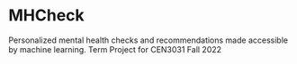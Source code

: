 # MHCheck
Personalized mental health checks and recommendations made accessible by machine learning. Term Project for CEN3031 Fall 2022
